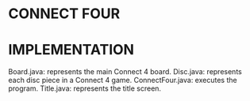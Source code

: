 # CONNECT FOUR

# IMPLEMENTATION

Board.java: 		represents the main Connect 4 board.
Disc.java: 		represents each disc piece in a Connect 4 game.
ConnectFour.java: 	executes the program.
Title.java: 		represents the title screen.
